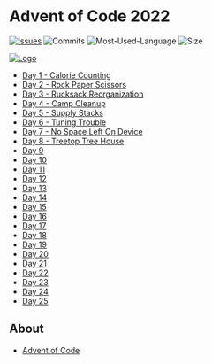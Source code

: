 # Advent of Code 2022
[![Issues][issues-shield]][issues-url]
![Commits][commit-shield]
![Most-Used-Language][language-shield]
![Size][size-shield]

<a href="https://www.adventofcode.com">
<img src="https://cdn.thenewstack.io/media/2021/12/521cd034-advent-of-code-2021.jpg" alt="Logo">
</a>

- [Day 1 - Calorie Counting](https://github.com/lorenz-bauer/advent_of_code_2022/tree/master/day_01)
- [Day 2 - Rock Paper Scissors](https://github.com/lorenz-bauer/advent_of_code_2022/tree/master/day_02)
- [Day 3 - Rucksack Reorganization](https://github.com/lorenz-bauer/advent_of_code_2022/tree/master/day_03)
- [Day 4 - Camp Cleanup](https://github.com/lorenz-bauer/advent_of_code_2022/tree/master/day_04)
- [Day 5 - Supply Stacks](https://github.com/lorenz-bauer/advent_of_code_2022/tree/master/day_05)
- [Day 6 - Tuning Trouble](https://github.com/lorenz-bauer/advent_of_code_2022/tree/master/day_06)
- [Day 7 - No Space Left On Device](https://github.com/lorenz-bauer/advent_of_code_2022/tree/master/day_07)
- [Day 8 - Treetop Tree House](https://github.com/lorenz-bauer/advent_of_code_2022/tree/master/day_08)
- [Day 9](https://github.com/lorenz-bauer/advent_of_code_2022/tree/master/day_09)
- [Day 10](https://github.com/lorenz-bauer/advent_of_code_2022/tree/master/day_10)
- [Day 11](https://github.com/lorenz-bauer/advent_of_code_2022/tree/master/day_11)
- [Day 12](https://github.com/lorenz-bauer/advent_of_code_2022/tree/master/day_12)
- [Day 13](https://github.com/lorenz-bauer/advent_of_code_2022/tree/master/day_13)
- [Day 14](https://github.com/lorenz-bauer/advent_of_code_2022/tree/master/day_14)
- [Day 15](https://github.com/lorenz-bauer/advent_of_code_2022/tree/master/day_15)
- [Day 16](https://github.com/lorenz-bauer/advent_of_code_2022/tree/master/day_16)
- [Day 17](https://github.com/lorenz-bauer/advent_of_code_2022/tree/master/day_17)
- [Day 18](https://github.com/lorenz-bauer/advent_of_code_2022/tree/master/day_18)
- [Day 19](https://github.com/lorenz-bauer/advent_of_code_2022/tree/master/day_19)
- [Day 20](https://github.com/lorenz-bauer/advent_of_code_2022/tree/master/day_20)
- [Day 21](https://github.com/lorenz-bauer/advent_of_code_2022/tree/master/day_21)
- [Day 22](https://github.com/lorenz-bauer/advent_of_code_2022/tree/master/day_22)
- [Day 23](https://github.com/lorenz-bauer/advent_of_code_2022/tree/master/day_23)
- [Day 24](https://github.com/lorenz-bauer/advent_of_code_2022/tree/master/day_24)
- [Day 25](https://github.com/lorenz-bauer/advent_of_code_2022/tree/master/day_25)

## About

- [Advent of Code](https://adventofcode.com/2022/about)

[issues-shield]: https://img.shields.io/github/issues/lorenz-bauer/advent_of_code_2022

[issues-url]: https://github.com/lorenz-bauer/advent_of_code_2022/issues

[commit-shield]: https://img.shields.io/github/last-commit/lorenz-bauer/advent_of_code_2022

[language-shield]: https://img.shields.io/github/languages/top/lorenz-bauer/advent_of_code_2022

[size-shield]: https://img.shields.io/github/repo-size/lorenz-bauer/advent_of_code_2022

